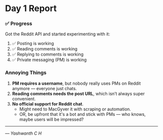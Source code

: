 # Day 1 Report

### ✅ Progress
Got the Reddit API and started experimenting with it:

1. ✅ Posting is working  
2. ✅ Reading comments is working  
3. ✅ Replying to comments is working  
4. ✅ Private messaging (PM) is working  

###  Annoying Things

1. **PM requires a username**, but nobody really uses PMs on Reddit anymore — everyone just chats.  
2. **Reading comments needs the post URL**, which isn’t always super convenient.  
3. **No official support for Reddit chat**.  
   - Might need to MacGyver it with scraping or automation.  
   - OR, be upfront that it's a bot and stick with PMs — who knows, maybe users will be impressed?

---

_— Yashwanth C H_
